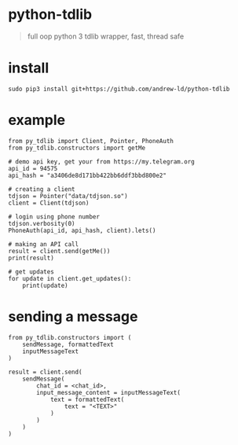# python-tdlib

> full oop python 3 tdlib wrapper, fast, thread safe

# install
    sudo pip3 install git+https://github.com/andrew-ld/python-tdlib 

# example
    from py_tdlib import Client, Pointer, PhoneAuth
    from py_tdlib.constructors import getMe
    
    # demo api key, get your from https://my.telegram.org
    api_id = 94575
    api_hash = "a3406de8d171bb422bb6ddf3bbd800e2"
    
    # creating a client
    tdjson = Pointer("data/tdjson.so")
    client = Client(tdjson)
    
    # login using phone number
    tdjson.verbosity(0)
    PhoneAuth(api_id, api_hash, client).lets()

    # making an API call
    result = client.send(getMe())
    print(result)

    # get updates
    for update in client.get_updates():
        print(update)

# sending a message
    from py_tdlib.constructors import (
        sendMessage, formattedText
        inputMessageText
    )
    
    result = client.send(
        sendMessage(
            chat_id = <chat_id>,
            input_message_content = inputMessageText(
                text = formattedText(
                    text = "<TEXT>"
                )
            )
        )
    )
